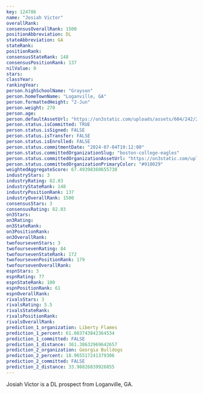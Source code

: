 ```yaml
---
key: 124786
name: "Josiah Victor"
overallRank: 
consensusOverallRank: 1500
positionAbbreviation: DL
stateAbbreviation: GA
stateRank: 
positionRank: 
consensusStateRank: 148
consensusPositionRank: 137
nilValue: 0
stars: 
classYear: 
rankingYear: 
person.highSchoolName: "Grayson"
person.homeTownName: "Loganville, GA"
person.formattedHeight: "2-Jun"
person.weight: 270
person.age: 
person.defaultAssetUrl: "https://on3static.com/uploads/assets/604/242/242604.png"
person.status.isCommitted: TRUE
person.status.isSigned: FALSE
person.status.isTransfer: FALSE
person.status.isEnrolled: FALSE
person.status.commitmentDate: "2024-07-04T19:12:00"
person.status.committedOrganizationSlug: "boston-college-eagles"
person.status.committedOrganizationAssetUrl: "https://on3static.com/uploads/assets/841/149/149841.svg"
person.status.committedOrganizationPrimaryColor: "#910029"
weightedAggregateScore: 67.49398360655738
industryStars: 3
industryRating: 82.03
industryStateRank: 148
industryPositionRank: 137
industryOverallRank: 1500
consensusStars: 3
consensusRating: 82.03
on3Stars: 
on3Rating: 
on3StateRank: 
on3PositionRank: 
on3OverallRank: 
twofoursevenStars: 3
twofoursevenRating: 84
twofoursevenStateRank: 172
twofoursevenPositionRank: 179
twofoursevenOverallRank: 
espnStars: 3
espnRating: 77
espnStateRank: 100
espnPositionRank: 61
espnOverallRank: 
rivalsStars: 3
rivalsRating: 5.5
rivalsStateRank: 
rivalsPositionRank: 
rivalsOverallRank: 
prediction_1_organization: Liberty Flames
prediction_1_percent: 61.083743842364534
prediction_1_committed: FALSE
prediction_1_distance: 361.38632969642657
prediction_2_organization: Georgia Bulldogs
prediction_2_percent: 18.965517241379306
prediction_2_committed: FALSE
prediction_2_distance: 33.98826839926855
---
```

Josiah Victor is a DL prospect from Loganville, GA.